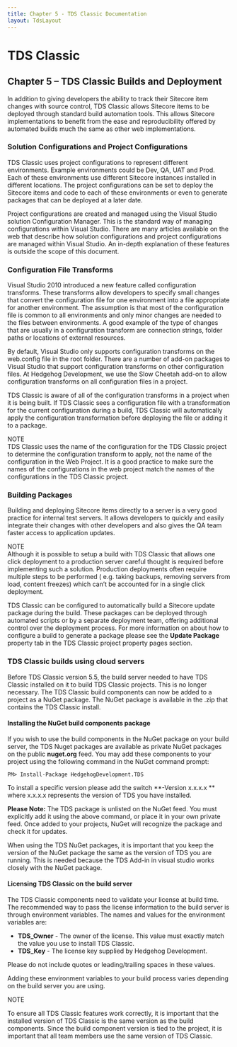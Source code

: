 ```yaml
---
title: Chapter 5 - TDS Classic Documentation
layout: TdsLayout
---
```

# TDS Classic

## Chapter 5 – TDS Classic Builds and Deployment

In addition to giving developers the ability to track their Sitecore item changes with source control, TDS Classic allows Sitecore items to be deployed through standard build automation tools. This allows Sitecore implementations to benefit from the ease and reproducibility offered by automated builds much the same as other web implementations.

### Solution Configurations and Project Configurations

TDS Classic uses project configurations to represent different environments. Example environments could be Dev, QA, UAT and Prod. Each of these environments use different Sitecore instances installed in different locations. The project configurations can be set to deploy the Sitecore items and code to each of these environments or even to generate packages that can be deployed at a later date.

Project configurations are created and managed using the Visual Studio solution Configuration Manager. This is the standard way of managing configurations within Visual Studio. There are many articles available on the web that describe how solution configurations and project configurations are managed within Visual Studio. An in-depth explanation of these features is outside the scope of this document.

### Configuration File Transforms

Visual Studio 2010 introduced a new feature called configuration transforms. These transforms allow developers to specify small changes that convert the configuration file for one environment into a file appropriate for another environment. The assumption is that most of the configuration file is common to all environments and only minor changes are needed to the files between environments. A good example of the type of changes that are usually in a configuration transform are connection strings, folder paths or locations of external resources.

By default, Visual Studio only supports configuration transforms on the web.config file in the root folder. There are a number of add-on packages to Visual Studio that support configuration transforms on other configuration files. At Hedgehog Development, we use the Slow Cheetah add-on to allow configuration transforms on all configuration files in a project.

TDS Classic is aware of all of the configuration transforms in a project when it is being built. If TDS Classic sees a configuration file with a transformation for the current configuration during a build, TDS Classic will automatically apply the configuration transformation before deploying the file or adding it to a package.

<div class="panel">
  <div class="panel-header bg-lightBlue fg-white">
    NOTE
  </div>
  <div class="panel-content">
    TDS Classic uses the name of the configuration for the TDS Classic project to determine the configuration transform to apply, not the name of the configuration in the Web Project. It is a good practice to make sure the names of the configurations in the web project match the names of the configurations in the TDS Classic project.
  </div>
</div>

### Building Packages

Building and deploying Sitecore items directly to a server is a very good practice for internal test servers. It allows developers to quickly and easily integrate their changes with other developers and also gives the QA team faster access to application updates.

<div class="panel">
  <div class="panel-header bg-lightBlue fg-white">
    NOTE
  </div>
  <div class="panel-content">
    Although it is possible to setup a build with TDS Classic that allows one click deployment to a production server careful thought is required before implementing such a solution. Production deployments often require multiple steps to be performed ( e.g. taking backups, removing servers from load, content freezes) which can’t be accounted for in a single click deployment.
  </div>
</div>

TDS Classic can be configured to automatically build a Sitecore update package during the build. These packages can be deployed through automated scripts or by a separate deployment team, offering additional control over the deployment process. For more information on about how to configure a build to generate a package please see the **Update Package** property tab in the TDS Classic project property pages section.

### TDS Classic builds using cloud servers

Before TDS Classic version 5.5, the build server needed to have TDS Classic installed on it to build TDS Classic projects. This is no longer necessary. The TDS Classic build components can now be added to a project as a NuGet package. The NuGet package is available in the .zip that contains the TDS Classic install. 

#### Installing the NuGet build components package

If you wish to use the build components in the NuGet package on your build server, the TDS Nuget packages are available as private NuGet packages on the public **nuget.org** feed. You may add these components to your project using the following command in the NuGet command prompt:

    PM> Install-Package HedgehogDevelopment.TDS

To install a specific version please add the switch **-Version x.x.x.x ** where x.x.x.x represents the version of TDS you have installed.

**Please Note:** The TDS package is unlisted on the NuGet feed. You must explicitly add it using the above command, or place it in your own private feed. Once added to your projects, NuGet will recognize the package and check it for updates. 

When using the TDS NuGet packages, it is important that you keep the version of the NuGet package the same as the version of TDS you are running. This is needed because the TDS Add-in in visual studio works closely with the NuGet package. 

#### Licensing TDS Classic on the build server ###

The TDS Classic components need to validate your license at build time. The recommended way to pass the license information to the build server is through environment variables. The names and values for the environment variables are: 

-  **TDS_Owner** - The owner of the license. This value must exactly match the value you use to install TDS Classic.
-  **TDS_Key** - The license key supplied by Hedgehog Development.

Please do not include quotes or leading/trailing spaces in these values.

Adding these environment variables to your build process varies depending on the build server you are using.

<div class="panel">
 <div class="panel-header bg-lightBlue fg-white">
 NOTE
 </div>
 <div class="panel-content">

To ensure all TDS Classic features work correctly, it is important that the installed version of TDS Classic is the same version as the build components. Since the build component version is tied to the project, it is important that all team members use the same version of TDS Classic.